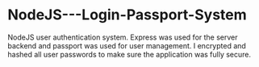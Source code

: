 # NodeJS---Login-Passport-System
NodeJS user authentication system. Express was used for the server backend and passport was used for user management. I encrypted and hashed all user passwords to make sure the application was fully secure. 
